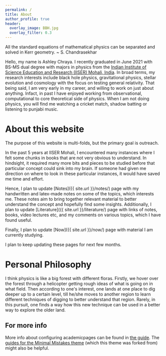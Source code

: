 ```yaml
---
permalink: /
title: About
author_profile: true
header:
  overlay_image: BBH.jpg
  overlay_filter: 0.3
---
```

All the standard equations of mathematical physics can be separated and solved in Kerr geometry. ~ S. Chandrasekhar

Hello, my name is Ashley Chraya. I recently graduated in June 2021 with BS-MS dual degree with majors in physics from the [Indian Institute of Science Education and Research (IISER) Mohali, India](https://www.iisermohali.ac.in/). In broad terms, my research interests include black hole physics, gravitational physics, stellar evolution and cosmology with the focus on testing general relativity. That being said, I am very early in my career, and willing to work on just about anything. Infact, in past I have enjoyed working from observational, computational to core theoretical side of physics. When I am not doing physics, you will find me watching a cricket match, shadow batting or listening to punjabi music.

About this website
======
The purpose of this website is multi-folds, but the primary goal is outreach. 

In the past 5 years at IISER Mohali, I encountered many instances where I felt some chunks in books that are not very obvious to understand. In hindsight, it required many more bits and pieces to be studied before that particular concept could sink into my brain. If someone had given me direction on where to look in these particular instances, it would have saved me time and effort. 

Hence, I plan to update [Notes]({{ site.url }}/notes/) page with my handwritten and latex-made notes on some of the topics, which interests me. These notes aim to bring together relevant material to better understand the concept and hopefully find some insights. Additionally, I plan to update [Literature]({{ site.url }}/literature/) page with links of notes, books, video lectures etc, and my comments on various topics, which I have found useful.

Finally, I plan to update [Now]({{ site.url }}/now/) page with material I am currently studying.

I plan to keep updating these pages for next few months.

Personal Philosophy
======
I think physics is like a big forest with different floras. Firstly, we hover over the forest through a helicopter getting rough ideas of what is going on in what field. Then according to one's interest, one lands at one place to dig deeper up to a certain level, till he/she moves to another region to learn different techniques of digging to better understand that region. Rarely, in this pursuit, one finds a way how this new technique can be used in a better way to explore the older land.

For more info
------
More info about configuring academicpages can be found in [the guide](https://academicpages.github.io/markdown/). The [guides for the Minimal Mistakes theme](https://mmistakes.github.io/minimal-mistakes/docs/configuration/) (which this theme was forked from) might also be helpful.
